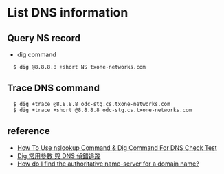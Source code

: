 # List DNS information

## Query NS record
  * dig command
```
  $ dig @8.8.8.8 +short NS txone-networks.com
```

## Trace DNS command
```
  $ dig +trace @8.8.8.8 odc-stg.cs.txone-networks.com
  $ dig +trace +short @8.8.8.8 odc-stg.cs.txone-networks.com
```

## reference
  * [How To Use nslookup Command & Dig Command For DNS Check Test](https://www.a2hosting.com/kb/getting-started-guide/internet-and-networking/troubleshooting-dns-with-dig-and-nslookup)
  * [Dig 常用參數 與 DNS 偵錯追蹤](https://blog.longwin.com.tw/2013/03/dig-dns-query-debug-2013/)
  * [How do I find the authoritative name-server for a domain name?](https://stackoverflow.com/questions/38021/how-do-i-find-the-authoritative-name-server-for-a-domain-name)
